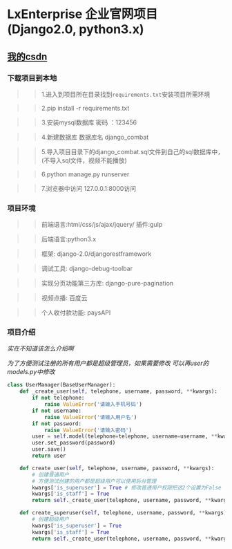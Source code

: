 # LxEnterprise 企业官网项目(Django2.0, python3.x)
## [我的csdn](https://blog.csdn.net/weixin_41827390/)

### 下载项目到本地



>>1.进入到项目所在目录找到` requirements.txt `安装项目所需环境

>>2.pip install -r requirements.txt

>>3.安装mysql数据库 密码 ：123456

>>4.新建数据库  数据库名  django_combat

>>5.导入项目目录下的django_combat.sql文件到自己的sql数据库中，(不导入sql文件，视频不能播放)

>>6.python manage.py runserver 

>>7.浏览器中访问 127.0.0.1:8000访问
   



### 项目环境


>>前端语言:html/css/js/ajax/jquery/ 插件:gulp

>>后端语言:python3.x

>>框架: django-2.0/djangorestframework

>>调试工具: django-debug-toolbar

>>实现分页功能第三方库: django-pure-pagination

>>视频点播: 百度云

>> 个人收付款功能: paysAPI


 ### 项目介绍
 
*实在不知道该怎么介绍啊*

*为了方便测试注册的所有用户都是超级管理员，如果需要修改 可以再user的models.py中修改*
```python
class UserManager(BaseUserManager):
    def _create_user(self, telephone, username, password, **kwargs):
        if not telephone:
            raise ValueError('请输入手机号码')
        if not username:
            raise ValueError('请输入用户名')
        if not password:
            raise ValueError('请输入密码')
        user = self.model(telephone=telephone, username=username, **kwargs)
        user.set_password(password)
        user.save()
        return user

    def create_user(self, telephone, username, password, **kwargs):
        # 创建普通用户
        # 方便测试创建的用户都是超级用户可以使用后台管理
        kwargs['is_superuser'] = True # 修改普通用户权限把这2个设置为False
        kwargs['is_staff'] = True
        return self._create_user(telephone, username, password, **kwargs)

    def create_superuser(self, telephone, username, password, **kwargs):
        # 创建超级用户
        kwargs['is_superuser'] = True
        kwargs['is_staff'] = True
        return self._create_user(telephone, username, password, **kwargs)
```
